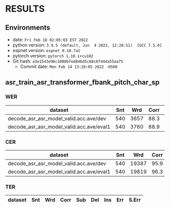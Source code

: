 <!-- Generated by scripts/utils/show_asr_result.sh -->
# RESULTS
## Environments
- date: `Fri Feb 18 02:05:03 EST 2022`
- python version: `3.9.5 (default, Jun  4 2021, 12:28:51)  [GCC 7.5.0]`
- espnet version: `espnet 0.10.7a1`
- pytorch version: `pytorch 1.10.1+cu102`
- Git hash: `a3e1543e96c1088bfed846d5c68c6f444a55aa75`
  - Commit date: `Mon Feb 14 13:28:05 2022 -0500`

## asr_train_asr_transformer_fbank_pitch_char_sp
### WER

|dataset|Snt|Wrd|Corr|Sub|Del|Ins|Err|S.Err|
|---|---|---|---|---|---|---|---|---|
|decode_asr_asr_model_valid.acc.ave/dev|540|3657|88.3|9.6|2.1|0.6|12.3|37.2|
|decode_asr_asr_model_valid.acc.ave/eval1|540|3760|88.9|9.0|2.1|0.7|11.8|38.3|

### CER

|dataset|Snt|Wrd|Corr|Sub|Del|Ins|Err|S.Err|
|---|---|---|---|---|---|---|---|---|
|decode_asr_asr_model_valid.acc.ave/dev|540|19387|95.9|1.2|2.8|1.3|5.3|37.2|
|decode_asr_asr_model_valid.acc.ave/eval1|540|19819|96.3|1.2|2.5|1.4|5.1|38.3|

### TER

|dataset|Snt|Wrd|Corr|Sub|Del|Ins|Err|S.Err|
|---|---|---|---|---|---|---|---|---|
